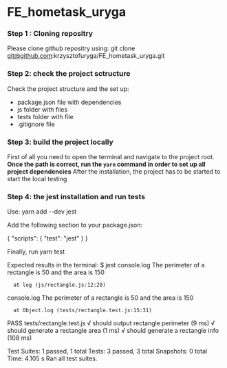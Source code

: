 # FE_hometask_uryga

### Step 1 : Cloning repositry

Please clone github repositry using: git clone git@github.com:krzysztofuryga/FE_hometask_uryga.git

### Step 2: check the project sctructure

Check the project structure and the set up:

- package.json file with dependencies
- js folder with files
- tests folder with file
- .gitignore file

### Step 3: build the project locally

First of all you need to open the terminal and navigate to the project root.
**Once the path is correct, run the `yarn` command in order to set up all project dependencies**
After the installation, the project has to be started to start the local testing

### Step 4: the jest installation and run tests

Use: yarn add --dev jest

Add the following section to your package.json:

{
"scripts": {
"test": "jest"
}
}

Finally, run yarn test

Expected results in the terminal:
$ jest
console.log
The perimeter of a rectangle is 50 and the area is 150

      at log (js/rectangle.js:12:20)

console.log
The perimeter of a rectangle is 50 and the area is 150

      at Object.log (tests/rectangle.test.js:15:31)

PASS tests/rectangle.test.js
√ should output rectangle perimeter (9 ms)
√ should generate a rectangle area (1 ms)
√ should generate a rectangle info (108 ms)

Test Suites: 1 passed, 1 total
Tests: 3 passed, 3 total
Snapshots: 0 total
Time: 4.105 s
Ran all test suites.
